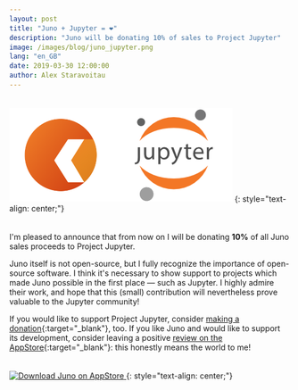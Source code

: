 ```yaml
---
layout: post
title: "Juno + Jupyter = ❤️"
description: "Juno will be donating 10% of sales to Project Jupyter"
image: /images/blog/juno_jupyter.png
lang: "en_GB"
date: 2019-03-30 12:00:00
author: Alex Staravoitau
---
```


<span style="display:block; height: 20px;"></span>
![Juno + Jupyter](/assets/img/blog/juno_jupyter.png)
{: style="text-align: center;"}
<span style="display:block; height: 20px;"></span>

I'm pleased to announce that from now on I will be donating **10%** of all Juno sales proceeds to Project Jupyter. 

Juno itself is not open-source, but I fully recognize the importance of open-source software. I think it's necessary to show support to projects which made Juno possible in the first place — such as Jupyter. I highly admire their work, and hope that this (small) contribution will nevertheless prove valuable to the Jupyter community!

If you would like to support Project Jupyter, consider [making a donation](https://numfocus.salsalabs.org/donate-to-jupyter/index.html){:target="_blank"}, too. If you like Juno and would like to support its development, consider leaving a positive [review on the AppStore](https://itunes.apple.com/app/juno-jupyter-notebook-client/id1315744137){:target="_blank"}: this honestly means the world to me!

<!--more-->

<a href="https://itunes.apple.com/app/juno-jupyter-notebook-client/id1315744137" target="blank">
	<span style="display:block; height: 20px;"></span>
    <img class="download-appstore-badge" style="height: 60px;" alt="Download Juno on AppStore" src="{{ "/assets/img/download_black.svg" | prepend: site.baseurl }}">
</a>
{: style="text-align: center;"}


